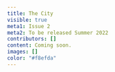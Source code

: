 ```yaml
---
title: The City
visible: true
meta1: Issue 2
meta2: To be released Summer 2022
contributors: []
content: Coming soon.
images: []
color: "#f8efda"
---
```

